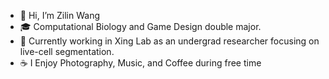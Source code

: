 - 👋 Hi, I’m Zilin Wang
- 🎓 Computational Biology and Game Design double major.
- 🔬 Currently working in Xing Lab as an undergrad researcher
     focusing on live-cell segmentation.
- ☕️ I Enjoy Photography, Music, and Coffee during free time
